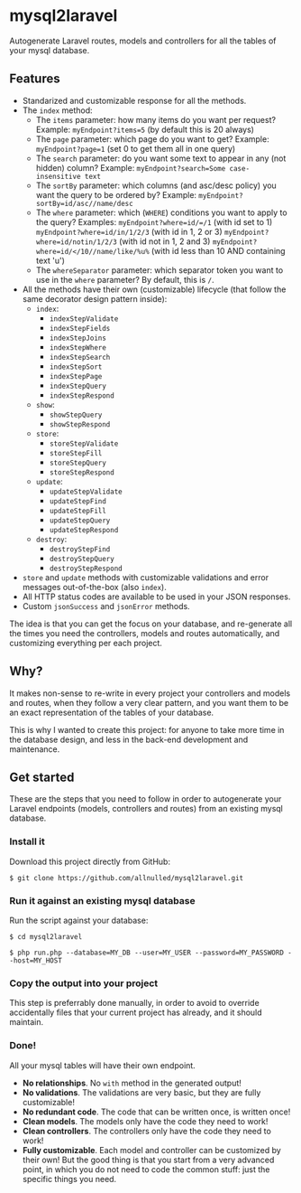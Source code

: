 # mysql2laravel

Autogenerate Laravel routes, models and controllers for all the tables of your mysql database.

## Features

- Standarized and customizable response for all the methods.
- The `index` method:
	- The `items` parameter: how many items do you want per request?
	Example:
		`myEndpoint?items=5` (by default this is 20 always)
	- The `page` parameter: which page do you want to get?
	Example:
		`myEndpoint?page=1` (set 0 to get them all in one query)
	- The `search` parameter: do you want some text to appear in any (not hidden) column?
	Example:
		`myEndpoint?search=Some case-insensitive text`
	- The `sortBy` parameter: which columns (and asc/desc policy) you want the query to be ordered by?
	Example:
		`myEndpoint?sortBy=id/asc//name/desc`
	- The `where` parameter: which (`WHERE`) conditions you want to apply to the query?
	Examples:
		`myEndpoint?where=id/=/1` (with id set to 1)
		`myEndpoint?where=id/in/1/2/3` (with id in 1, 2 or 3)
		`myEndpoint?where=id/notin/1/2/3` (with id not in 1, 2 and 3)
		`myEndpoint?where=id/</10//name/like/%u%` (with id less than 10 AND containing text 'u')
	- The `whereSeparator` parameter: which separator token you want to use in the `where` parameter?
	By default, this is `/`.
- All the methods have their own (customizable) lifecycle (that follow the same decorator design pattern inside):
	- `index`:
		- `indexStepValidate`
		- `indexStepFields`
		- `indexStepJoins`
		- `indexStepWhere`
		- `indexStepSearch`
		- `indexStepSort`
		- `indexStepPage`
		- `indexStepQuery`
		- `indexStepRespond`
	- `show`:
		- `showStepQuery`
		- `showStepRespond`
	- `store`:
		- `storeStepValidate`
		- `storeStepFill`
		- `storeStepQuery`
		- `storeStepRespond`
	- `update`:
		- `updateStepValidate`
		- `updateStepFind`
		- `updateStepFill`
		- `updateStepQuery`
		- `updateStepRespond`
	- `destroy`:
		- `destroyStepFind`
		- `destroyStepQuery`
		- `destroyStepRespond`
- `store` and `update` methods with customizable validations and error messages out-of-the-box (also `index`).
- All HTTP status codes are available to be used in your JSON responses.
- Custom `jsonSuccess` and `jsonError` methods.

The idea is that you can get the focus on your database, and re-generate all the times you need the controllers, models and routes automatically, and customizing everything per each project.

## Why?

It makes non-sense to re-write in every project your controllers and models and routes, when they follow a very clear pattern, and you want them to be an exact representation of the tables of your database.

This is why I wanted to create this project: for anyone to take more time in the database design, and less in the back-end development and maintenance.

## Get started

These are the steps that you need to follow in order to autogenerate your Laravel endpoints (models, controllers and routes) from an existing mysql database.

### Install it

Download this project directly from GitHub:

`$ git clone https://github.com/allnulled/mysql2laravel.git`

### Run it against an existing mysql database

Run the script against your database:

`$ cd mysql2laravel`

`$ php run.php --database=MY_DB --user=MY_USER --password=MY_PASSWORD --host=MY_HOST`

### Copy the output into your project

This step is preferrably done manually, in order to avoid to override accidentally files
that your current project has already, and it should maintain.

### Done!

All your mysql tables will have their own endpoint.

- **No relationships**. No `with` method in the generated output!
- **No validations**. The validations are very basic, but they are fully customizable!
- **No redundant code**. The code that can be written once, is written once!
- **Clean models**. The models only have the code they need to work!
- **Clean controllers**. The controllers only have the code they need to work!
- **Fully customizable**. Each model and controller can be customized by their own! But the good thing is that you start from a very advanced point, in which you do not need to code the common stuff: just the specific things you need.

## 
